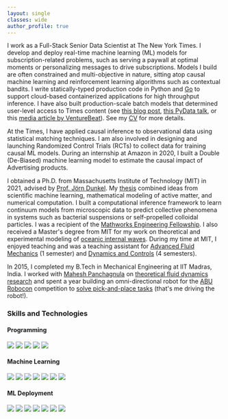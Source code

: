 ```yaml
---
layout: single
classes: wide
author_profile: true
---
```


I work as a Full-Stack Senior Data Scientist at The New York Times. I develop and deploy real-time machine learning (ML) models for subscription-related problems, such as serving a paywall at optimal moments or personalizing messages to drive subscriptions. Models I build are often constrained and multi-objective in nature, sitting atop causal machine learning and reinforcement learning algorithms such as contextual bandits. I write statically-typed production code in Python and [Go](https://go.dev) to support cloud-based containerized applications for high throughput inference. I have also built production-scale batch models that determined user-level access to Times content (see [this blog post](https://open.nytimes.com/how-the-new-york-times-uses-machine-learning-to-make-its-paywall-smarter-e5771d5f46f8), [this PyData talk](https://www.youtube.com/watch?v=6CmS96K6-EE), or this [media article by VentureBeat](https://venturebeat.com/ai/how-machine-learning-helps-the-new-york-times-power-its-paywall/)). See my [CV](https://rohitsupekar.github.io/assets/rohit_supekar.pdf) for more details.

At the Times, I have applied causal inference to observational data using statistical matching techniques. I am also involved in designing and launching Randomized Control Trials (RCTs) to collect data for training causal ML models. During an internship at Amazon in 2020, I built a Double (De-Biased) machine learning model to estimate the causal impact of Advertising products.

I obtained a Ph.D. from Massachusetts Institute of Technology (MIT) in 2021, advised by [Prof. Jörn Dunkel](https://math.mit.edu/~dunkel/). My [thesis](https://rohitsupekar.github.io/assets/phd_thesis.pdf) combined ideas from scientific machine learning, mathematical modeling of active matter, and numerical computation. I built a computational inference framework to learn continuum models from microscopic data to predict collective phenomena in systems such as bacterial suspensions or self-propelled colloidal particles. I was a recipient of the [Mathworks Engineering Fellowship](https://engineering.mit.edu/2021-mathworks-fellows/page/2/). I also received a Master's degree from MIT for my work on theoretical and experimental modeling of [oceanic internal waves](https://rohitsupekar.github.io/assets/sm_thesis.pdf). During my time at MIT, I enjoyed teaching and was a teaching assistant for [Advanced Fluid Mechanics](https://ocw.mit.edu/courses/2-25-advanced-fluid-mechanics-fall-2013/) (1 semester) and [Dynamics and Controls](https://ocw.mit.edu/courses/2-003j-dynamics-and-control-i-spring-2007/.) (4 semesters).

In 2015, I completed my B.Tech in Mechanical Engineering at IIT Madras, India. I worked with [Mahesh Panchagnula](https://home.iitm.ac.in/mvp/) on [theoretical fluid dynamics research](https://arxiv.org/abs/1408.6654) and spent a year building an omni-directional robot for the [ABU Robocon](https://en.wikipedia.org/wiki/ABU_Robocon) competition to [solve pick-and-place tasks](https://www.youtube.com/watch?v=M6jNqmd_Jek) (that's me driving the robot!).

### Skills and Technologies

#### Programming
![](https://img.shields.io/badge/-Python-informational?style=flat&logo=python&logoColor=3776AB&color=e0eeee)
![](https://img.shields.io/badge/-Go-informational?style=flat&logo=go&logoColor=3776AB&color=e0eeee)
![](https://img.shields.io/badge/-Linux-informational?style=flat&logo=linux&logoColor=black&color=e0eeee)
![](https://img.shields.io/badge/-VSCode-informational?style=flat&logo=visualstudiocode&logoColor=5C2D91&color=e0eeee)
![](https://img.shields.io/badge/-SQL-informational?style=flat&logo=googlebigquery&logoColor=669DF6&color=e0eeee)

#### Machine Learning
![](https://img.shields.io/badge/-pytorch-informational?style=flat&logo=pytorch&logoColor=EE4C2C&color=fff8dc)
![](https://img.shields.io/badge/-tensorflow-informational?style=flat&logo=tensorflow&logoColor=FF6F00&color=fff8dc)
![](https://img.shields.io/badge/-numpy-informational?style=flat&logo=numpy&logoColor=013243&color=fff8dc)
![](https://img.shields.io/badge/-pandas-informational?style=flat&logo=pandas&logoColor=150458&color=fff8dc)
![](https://img.shields.io/badge/-scipy-informational?style=flat&logo=scipy&logoColor=8CAAE6&color=fff8dc)
![](https://img.shields.io/badge/-scikitlearn-informational?style=flat&logo=scikit-learn&logoColor=F7931E&color=fff8dc)
![](https://img.shields.io/badge/-PySpark-informational?style=flat&logo=pyspark&logoColor=FF6F00&color=fff8dc)

#### ML Deployment
![](https://img.shields.io/badge/-Triton-informational?style=flat&logo=nvidia&logoColor=4285F4&color=f5d5d8)
![](https://img.shields.io/badge/-TFServing-informational?style=flat&logo=tensorflow&logoColor=4285F4&color=f5d5d8)
![](https://img.shields.io/badge/-google_cloud-informational?style=flat&logo=googlecloud&logoColor=4285F4&color=f5d5d8)
![](https://img.shields.io/badge/-docker-informational?style=flat&logo=docker&logoColor=2496ED&color=f5d5d8)
![](https://img.shields.io/badge/-kubernetes-informational?style=flat&logo=kubernetes&logoColor=326CE5&color=f5d5d8)
![](https://img.shields.io/badge/-drone_CI-informational?style=flat&logo=drone&logoColor=212121&color=f5d5d8)
![](https://img.shields.io/badge/-airflow-informational?style=flat&logo=apacheairflow&logoColor=017CEE&color=f5d5d8)